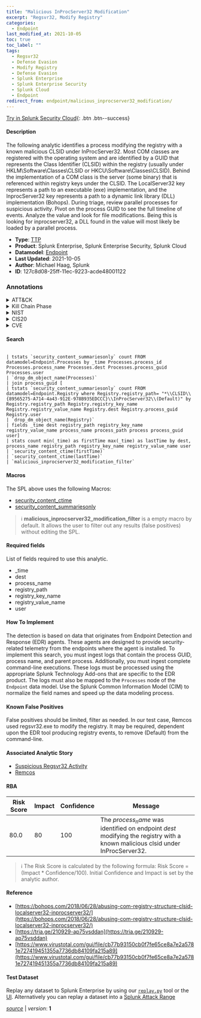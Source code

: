 ```yaml
---
title: "Malicious InProcServer32 Modification"
excerpt: "Regsvr32, Modify Registry"
categories:
  - Endpoint
last_modified_at: 2021-10-05
toc: true
toc_label: ""
tags:
  - Regsvr32
  - Defense Evasion
  - Modify Registry
  - Defense Evasion
  - Splunk Enterprise
  - Splunk Enterprise Security
  - Splunk Cloud
  - Endpoint
redirect_from: endpoint/malicious_inprocserver32_modification/
---
```




[Try in Splunk Security Cloud](https://www.splunk.com/en_us/cyber-security.html){: .btn .btn--success}

#### Description

The following analytic identifies a process modifying the registry with a known malicious CLSID under InProcServer32. Most COM classes are registered with the operating system and are identified by a GUID that represents the Class Identifier (CLSID) within the registry (usually under HKLM\\Software\\Classes\\CLSID or HKCU\\Software\\Classes\\CLSID).  Behind the implementation of a COM class is the server (some binary) that is referenced within registry keys under the CLSID.  The LocalServer32 key represents a path to an executable (exe) implementation, and the InprocServer32 key represents a path to a dynamic link library (DLL) implementation (Bohops). During triage, review parallel processes for suspicious activity. Pivot on the process GUID to see the full timeline of events. Analyze the value and look for file modifications. Being this is looking for inprocserver32, a DLL found in the value will most likely be loaded by a parallel process.

- **Type**: [TTP](https://github.com/splunk/security_content/wiki/Detection-Analytic-Types)
- **Product**: Splunk Enterprise, Splunk Enterprise Security, Splunk Cloud
- **Datamodel**: [Endpoint](https://docs.splunk.com/Documentation/CIM/latest/User/Endpoint)
- **Last Updated**: 2021-10-05
- **Author**: Michael Haag, Splunk
- **ID**: 127c8d08-25ff-11ec-9223-acde48001122

### Annotations
<details>
  <summary>ATT&CK</summary>

<div markdown="1">

#### [ATT&CK](https://attack.mitre.org/)

| ID          | Technique   | Tactic         |
| ----------- | ----------- |--------------- |
| [T1218.010](https://attack.mitre.org/techniques/T1218/010/) | Regsvr32 | Defense Evasion |

| [T1112](https://attack.mitre.org/techniques/T1112/) | Modify Registry | Defense Evasion |

</div>
</details>


<details>
  <summary>Kill Chain Phase</summary>

<div markdown="1">

* Exploitation


</div>
</details>


<details>
  <summary>NIST</summary>

<div markdown="1">

* DE.CM



</div>
</details>

<details>
  <summary>CIS20</summary>

<div markdown="1">

* CIS 10



</div>
</details>

<details>
  <summary>CVE</summary>

<div markdown="1">


</div>
</details>


#### Search

```

| tstats `security_content_summariesonly` count FROM datamodel=Endpoint.Processes by _time Processes.process_id Processes.process_name Processes.dest Processes.process_guid Processes.user 
| `drop_dm_object_name(Processes)` 
| join process_guid [
| tstats `security_content_summariesonly` count FROM datamodel=Endpoint.Registry where Registry.registry_path= "*\\CLSID\\{89565275-A714-4a43-912E-978B935EDCCC}\\InProcServer32\\(Default)" by Registry.registry_path Registry.registry_key_name Registry.registry_value_name Registry.dest Registry.process_guid Registry.user 
| `drop_dm_object_name(Registry)` 
| fields _time dest registry_path registry_key_name registry_value_name process_name process_path process process_guid user] 
| stats count min(_time) as firstTime max(_time) as lastTime by dest, process_name registry_path registry_key_name registry_value_name user 
| `security_content_ctime(firstTime)` 
| `security_content_ctime(lastTime)` 
| `malicious_inprocserver32_modification_filter`
```

#### Macros
The SPL above uses the following Macros:
* [security_content_ctime](https://github.com/splunk/security_content/blob/develop/macros/security_content_ctime.yml)
* [security_content_summariesonly](https://github.com/splunk/security_content/blob/develop/macros/security_content_summariesonly.yml)

> :information_source:
> **malicious_inprocserver32_modification_filter** is a empty macro by default. It allows the user to filter out any results (false positives) without editing the SPL.



#### Required fields
List of fields required to use this analytic.
* _time
* dest
* process_name
* registry_path
* registry_key_name
* registry_value_name
* user



#### How To Implement
The detection is based on data that originates from Endpoint Detection and Response (EDR) agents. These agents are designed to provide security-related telemetry from the endpoints where the agent is installed. To implement this search, you must ingest logs that contain the process GUID, process name, and parent process. Additionally, you must ingest complete command-line executions. These logs must be processed using the appropriate Splunk Technology Add-ons that are specific to the EDR product. The logs must also be mapped to the `Processes` node of the `Endpoint` data model. Use the Splunk Common Information Model (CIM) to normalize the field names and speed up the data modeling process.
#### Known False Positives
False positives should be limited, filter as needed. In our test case, Remcos used regsvr32.exe to modify the registry. It may be required, dependent upon the EDR tool producing registry events, to remove (Default) from the command-line.

#### Associated Analytic Story
* [Suspicious Regsvr32 Activity](/stories/suspicious_regsvr32_activity)
* [Remcos](/stories/remcos)




#### RBA

| Risk Score  | Impact      | Confidence   | Message      |
| ----------- | ----------- |--------------|--------------|
| 80.0 | 80 | 100 | The $process_name$ was identified on endpoint $dest$ modifying the registry with a known malicious clsid under InProcServer32. |


> :information_source:
> The Risk Score is calculated by the following formula: Risk Score = (Impact * Confidence/100). Initial Confidence and Impact is set by the analytic author.


#### Reference

* [https://bohops.com/2018/06/28/abusing-com-registry-structure-clsid-localserver32-inprocserver32/](https://bohops.com/2018/06/28/abusing-com-registry-structure-clsid-localserver32-inprocserver32/)
* [https://tria.ge/210929-ap75vsddan](https://tria.ge/210929-ap75vsddan)
* [https://www.virustotal.com/gui/file/cb77b93150cb0f7fe65ce8a7e2a5781e727419451355a7736db84109fa215a89](https://www.virustotal.com/gui/file/cb77b93150cb0f7fe65ce8a7e2a5781e727419451355a7736db84109fa215a89)



#### Test Dataset
Replay any dataset to Splunk Enterprise by using our [`replay.py`](https://github.com/splunk/attack_data#using-replaypy) tool or the [UI](https://github.com/splunk/attack_data#using-ui).
Alternatively you can replay a dataset into a [Splunk Attack Range](https://github.com/splunk/attack_range#replay-dumps-into-attack-range-splunk-server)




[*source*](https://github.com/splunk/security_content/tree/develop/detections/endpoint/malicious_inprocserver32_modification.yml) \| *version*: **1**